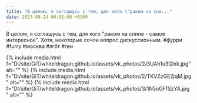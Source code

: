 ```yaml
---
title: "В целом, я соглашусь с тем, для кого \"раком на спи..."
date: 2023-08-14 06:01:00 +0300
---
```


В целом, я соглашусь с тем, для кого "раком на спине - самое интересное".
Хотя, некоторые сочли вопрос дискуссионным.
#фурри #furry #москва #лгбт #геи


{% include media.html f="D:/site/GiT/whiteldragon.github.io/assets/vk_photos/2/3UAh1u3Qlxk.jpg" alt="" %}
{% include media.html f="D:/site/GiT/whiteldragon.github.io/assets/vk_photos/2/TKVZzGE2jqM.jpg" alt="" %}
{% include media.html f="D:/site/GiT/whiteldragon.github.io/assets/vk_photos/3/1N5nGFfSzYA.jpg" alt="" %}
